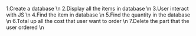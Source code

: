 1.Create a database \n
2.Display all the items in database \n
3.User interact with JS \n
4.Find the item in database \n
5.Find the quantity in the database \n
6.Total up all the cost that user want to order \n
7.Delete the part that the user ordered \n
